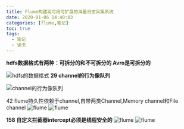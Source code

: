```yaml
---
title: Flume构建高可用可扩展的海量日志采集系统
date: 2020-01-06 14:40:03
categories: [flume,笔记]
toc: true
tags:
  - 笔记
  - 读书
---
```

**hdfs数据格式有两种：可拆分的和不可拆分的
Avro是可拆分的**
<!-- more-->

![hdfs的数据格式](1.bmp)
**29  channel的行为像队列**

![channel的行为像队列](2.bmp)


42 flume持久性依赖于channel,自带两类Channel,Memory channel和File channel
![flume](3.bmp)
![flume](4.bmp)

**158  自定义拦截器intercept必须是线程安全的**
![flume](5.bmp)
![flume](6.bmp)